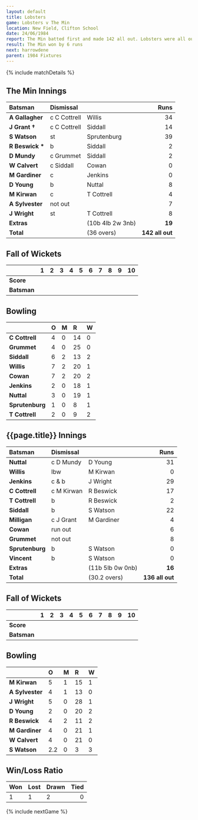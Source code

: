 ```yaml
---
layout: default
title: Lobsters
game: Lobsters v The Min
location: New Field, Clifton School
date: 24/06/1984
report: The Min batted first and made 142 all out. Lobsters were all out for 136
result: The Min won by 6 runs
next: harrowdene
parent: 1984 Fixtures
---
```


{% include matchDetails %}

## The Min Innings

| Batsman | Dismissal |  | Runs |
|:---|:---|---|---:|
| **A Gallagher** | c C Cottrell | Willis | 34 |
| **J Grant &#8224;** | c C Cottrell | Siddall | 14 |
| **S Watson** | st | Sprutenburg | 39 |
| **R Beswick &#42;** | b | Siddall | 2 |
| **D Mundy** | c Grummet | Siddall | 2 |
| **W Calvert** | c Siddall | Cowan | 0 |
| **M Gardiner** | c | Jenkins | 0 |
| **D Young** | b | Nuttal | 8 |
| **M Kirwan** | c | T Cottrell | 4 |
| **A Sylvester** | not out | | 7 |
| **J Wright** | st | T Cottrell | 8 |
| **Extras** | | (10b 4lb 2w 3nb) | **19** |
| **Total** | | (36 overs) | **142 all out** |

## Fall of Wickets

| | 1 | 2 | 3 | 4 | 5 | 6 | 7 | 8 | 9 | 10 |
|---|:---:|:---:|:---:|:---:|:---:|:---:|:---:|:---:|:---:|:---:|
| **Score** | | | | | | | | | | |
| **Batsman** | | | | | | | | | | |

## Bowling

| | O | M | R | W |
|---|:---|:---|:---|:---|
| **C Cottrell** | 4 | 0 | 14 | 0 |
| **Grummet** | 4 | 0 | 25 | 0 |
| **Siddall** | 6 | 2 | 13 | 2 |
| **Willis** | 7 | 2 | 20 | 1 |
| **Cowan** | 7 | 2 | 20 | 2 |
| **Jenkins** | 2 | 0 | 18 | 1 |
| **Nuttal** | 3 | 0 | 19 | 1 |
| **Sprutenburg** | 1 | 0 | 8 | 1 |
| **T Cottrell** | 2 | 0 | 9 | 2 |


## {{page.title}} Innings

| Batsman | Dismissal |  | Runs |
|:---|:---|---|---:|
| **Nuttal** | c D Mundy | D Young | 31 |
| **Willis** | lbw | M Kirwan | 0 |
| **Jenkins** | c & b | J Wright | 29 |
| **C Cottrell** | c M Kirwan | R Beswick | 17 |
| **T Cottrell** | b | R Beswick | 2 |
| **Siddall** | b | S Watson | 22 |
| **Milligan** | c J Grant | M Gardiner | 4 |
| **Cowan** | run out |  | 6 |
| **Grummet** | not out | | 8 |
| **Sprutenburg** | b | S Watson | 0 |
| **Vincent** | b | S Watson | 0 |
| **Extras** | | (11b 5lb 0w 0nb) | **16** |
| **Total** | | (30.2 overs) | **136 all out** |

## Fall of Wickets

| | 1 | 2 | 3 | 4 | 5 | 6 | 7 | 8 | 9 | 10 |
|---|:---:|:---:|:---:|:---:|:---:|:---:|:---:|:---:|:---:|:---:|
| **Score** | | | | | | | | | | |
| **Batsman** | | | | | | | | | | |

## Bowling

| | O | M | R | W |
|---|:---|:---|:---|:---|
| **M Kirwan** | 5 | 1 | 15 | 1 |
| **A Sylvester** | 4 | 1 | 13 | 0 |
| **J Wright** | 5 | 0 | 28 | 1 |
| **D Young** | 2 | 0 | 20 | 2 |
| **R Beswick** | 4 | 2 | 11 | 2 |
| **M Gardiner** | 4 | 0 | 21 | 1 |
| **W Calvert** | 4 | 0 | 21 | 0 |
| **S Watson** | 2.2 | 0 | 3 | 3 |

## Win/Loss Ratio

| Won | Lost | Drawn | Tied |
|:---|:---|:---|---:|
| 1 | 1 | 2 | 0 |

{% include nextGame %}